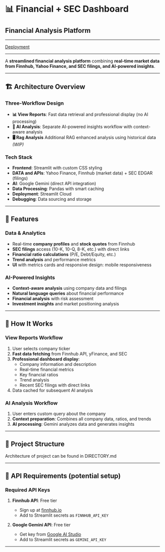# 📊 Financial + SEC Dashboard

## Financial Analysis Platform

---

[Deployment](https://financial-chatbot-taimurahmadkhan.streamlit.app/)

---

A **streamlined financial analysis platform** combining **real-time market data from Finnhub, Yahoo Finance, and SEC filings, and AI-powered insights**. 

---

## 🏗️ Architecture Overview

### **Three-Workflow Design**
- **📊 View Reports**: Fast data retrieval and professional display (no AI processing)
- **🤖 AI Analysis**: Separate AI-powered insights workflow with context-aware analysis
- **🖥️ Rag Analysis** Additional RAG enhanced analysis using historical data *(WIP)* 

### **Tech Stack**
- **Frontend**: Streamlit with custom CSS styling
- **DATA and APIs**: Yahoo Finance, Finnhub (market data) + SEC EDGAR (filings)
- **AI**: Google Gemini (direct API integration)
- **Data Processing**: Pandas with smart caching
- **Deployment**: Streamlit Cloud
- **Debugging**: Data sourcing and storage

---

## 🔹 Features

### **Data & Analytics**
* Real-time **company profiles** and **stock quotes** from Finnhub
* **SEC filings** access (10-K, 10-Q, 8-K, etc.) with direct links
* **Financial ratio calculations** (P/E, Debt/Equity, etc.)
* **Trend analysis** and performance metrics
* **UI** with metrics cards and responsive design: mobile responsiveness

### **AI-Powered Insights**
* **Context-aware analysis** using company data and filings
* **Natural language queries** about financial performance
* **Financial analysis** with risk assessment
* **Investment insights** and market positioning analysis

---

## 🔹 How It Works

### **View Reports Workflow**
1. User selects company ticker
2. **Fast data fetching** from Finnhub API, yFinance, and SEC
3. **Professional dashboard display**:
   - Company information and description
   - Real-time financial metrics
   - Key financial ratios
   - Trend analysis
   - Recent SEC filings with direct links
4. Data cached for subsequent AI analysis

### **AI Analysis Workflow**
1. User enters custom query about the company
2. **Context preparation**: Combines all company data, ratios, and trends
3. **AI processing**: Gemini analyzes data and generates insights

---

## 🔹 Project Structure
Architecture of project can be found in DIRECTORY.md

---

## 🔹 API Requirements (potential setup)

### **Required API Keys**
1. **Finnhub API**: Free tier
   - Sign up at [finnhub.io](https://finnhub.io)
   - Add to Streamlit secrets as `FINNHUB_API_KEY`

2. **Google Gemini API**: Free tier
   - Get key from [Google AI Studio](https://makersuite.google.com/app/apikey)
   - Add to Streamlit secrets as `GEMINI_API_KEY`

---